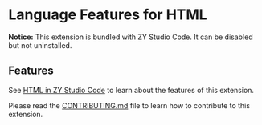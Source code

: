 # Language Features for HTML

**Notice:** This extension is bundled with ZY Studio Code. It can be disabled but not uninstalled.

## Features

See [HTML in ZY Studio Code](https://code.visualstudio.com/docs/languages/html) to learn about the features of this extension.

Please read the [CONTRIBUTING.md](https://github.com/microsoft/zycode/blob/master/extensions/html-language-features/CONTRIBUTING.md) file to learn how to contribute to this extension.
